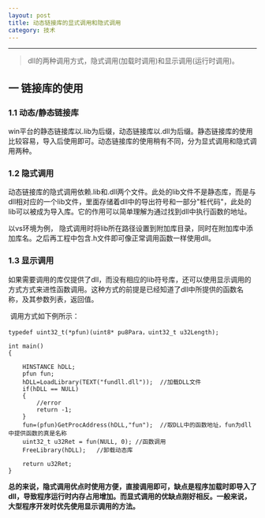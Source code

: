 ```yaml
---
layout: post
title: 动态链接库的显式调用和隐式调用
category: 技术
---
```

---
> dll的两种调用方式，隐式调用(加载时调用)和显示调用(运行时调用)。

## 一  链接库的使用  

### 1.1   动态/静态链接库

​     win平台的静态链接库以.lib为后缀，动态链接库以.dll为后缀。静态链接库的使用比较容易，导入后使用即可。动态链接库的使用稍有不同，分为显式调用和隐式调用两种。

### 1.2 隐式调用

​    动态链接库的隐式调用依赖.lib和.dll两个文件。此处的lib文件不是静态库，而是与dll相对应的一个lib文件，里面存储着dll中的导出符号和一部分"桩代码"，此处的lib可以被成为导入库。它的作用可以简单理解为通过找到dll中执行函数的地址。

   以vs环境为例， 隐式调用时将lib所在路径设置到附加库目录，同时在附加库中添加库名。之后再工程中包含.h文件即可像正常调用函数一样使用dll。

### 1.3 显示调用

​     如果需要调用的库仅提供了dll，而没有相应的lib符号库，还可以使用显示调用的方式方式来进性函数调用。这种方式的前提是已经知道了dll中所提供的函数名称，及其参数列表，返回值。

​    调用方式如下例所示：

```
typedef uint32_t(*pfun)(uint8* pu8Para，uint32_t u32Length);  
  
int main()  
{  
  
    HINSTANCE hDLL;  
    pfun fun;  
    hDLL=LoadLibrary(TEXT("fundll.dll"));  //加载DLL文件  
    if(hDLL == NULL)
    {
        //error
        return -1;
    }
    fun=(pfun)GetProcAddress(hDLL,"fun");  //取DLL中的函数地址，fun为dll中提供函数的真是名称 
    uint32_t u32Ret = fun(NULL, 0); //函数调用
    FreeLibrary(hDLL);   //卸载动态库
    
    return u32Ret;
}
```



​     **总的来说，隐式调用优点时使用方便，直接调用即可，缺点是程序加载时即导入了dll，导致程序运行时内存占用增加。而显式调用的优缺点刚好相反。一般来说，大型程序开发时优先使用显示调用的方法。**

